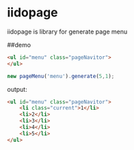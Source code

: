 # iidopage
iidopage is library for generate page menu

##demo
``` html
<ul id="menu" class="pageNavitor">
</ul>
```

``` javascript
new pageMenu('menu').generate(5,1);
```

output:
``` html
<ul id="menu" class="pageNavitor">
	<li class="current">1</li>
	<li>2</li>
	<li>3</li>
	<li>4</li>
	<li>5</li>
</ul>
```